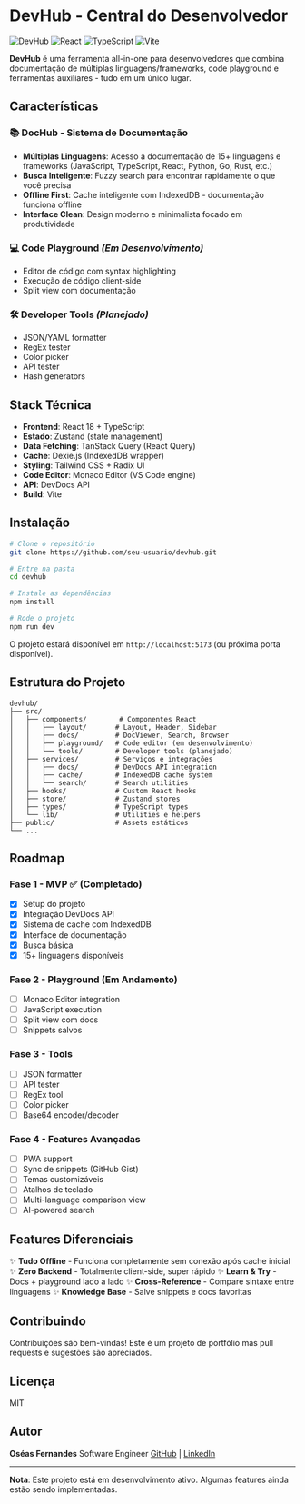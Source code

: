 # DevHub - Central do Desenvolvedor

![DevHub](https://img.shields.io/badge/status-em%20desenvolvimento-yellow)
![React](https://img.shields.io/badge/React-18-blue)
![TypeScript](https://img.shields.io/badge/TypeScript-5-blue)
![Vite](https://img.shields.io/badge/Vite-7-646CFF)

**DevHub** é uma ferramenta all-in-one para desenvolvedores que combina documentação de múltiplas linguagens/frameworks, code playground e ferramentas auxiliares - tudo em um único lugar.

## Características

### 📚 DocHub - Sistema de Documentação

- **Múltiplas Linguagens**: Acesso a documentação de 15+ linguagens e frameworks (JavaScript, TypeScript, React, Python, Go, Rust, etc.)
- **Busca Inteligente**: Fuzzy search para encontrar rapidamente o que você precisa
- **Offline First**: Cache inteligente com IndexedDB - documentação funciona offline
- **Interface Clean**: Design moderno e minimalista focado em produtividade

### 💻 Code Playground *(Em Desenvolvimento)*

- Editor de código com syntax highlighting
- Execução de código client-side
- Split view com documentação

### 🛠️ Developer Tools *(Planejado)*

- JSON/YAML formatter
- RegEx tester
- Color picker
- API tester
- Hash generators

## Stack Técnica

- **Frontend**: React 18 + TypeScript
- **Estado**: Zustand (state management)
- **Data Fetching**: TanStack Query (React Query)
- **Cache**: Dexie.js (IndexedDB wrapper)
- **Styling**: Tailwind CSS + Radix UI
- **Code Editor**: Monaco Editor (VS Code engine)
- **API**: DevDocs API
- **Build**: Vite

## Instalação

```bash
# Clone o repositório
git clone https://github.com/seu-usuario/devhub.git

# Entre na pasta
cd devhub

# Instale as dependências
npm install

# Rode o projeto
npm run dev
```

O projeto estará disponível em `http://localhost:5173` (ou próxima porta disponível).

## Estrutura do Projeto

```
devhub/
├── src/
│   ├── components/        # Componentes React
│   │   ├── layout/       # Layout, Header, Sidebar
│   │   ├── docs/         # DocViewer, Search, Browser
│   │   ├── playground/   # Code editor (em desenvolvimento)
│   │   └── tools/        # Developer tools (planejado)
│   ├── services/         # Serviços e integrações
│   │   ├── docs/         # DevDocs API integration
│   │   ├── cache/        # IndexedDB cache system
│   │   └── search/       # Search utilities
│   ├── hooks/            # Custom React hooks
│   ├── store/            # Zustand stores
│   ├── types/            # TypeScript types
│   └── lib/              # Utilities e helpers
├── public/               # Assets estáticos
└── ...
```

## Roadmap

### Fase 1 - MVP ✅ (Completado)

- [x] Setup do projeto
- [x] Integração DevDocs API
- [x] Sistema de cache com IndexedDB
- [x] Interface de documentação
- [x] Busca básica
- [x] 15+ linguagens disponíveis

### Fase 2 - Playground (Em Andamento)

- [ ] Monaco Editor integration
- [ ] JavaScript execution
- [ ] Split view com docs
- [ ] Snippets salvos

### Fase 3 - Tools

- [ ] JSON formatter
- [ ] API tester
- [ ] RegEx tool
- [ ] Color picker
- [ ] Base64 encoder/decoder

### Fase 4 - Features Avançadas

- [ ] PWA support
- [ ] Sync de snippets (GitHub Gist)
- [ ] Temas customizáveis
- [ ] Atalhos de teclado
- [ ] Multi-language comparison view
- [ ] AI-powered search

## Features Diferenciais

✨ **Tudo Offline** - Funciona completamente sem conexão após cache inicial
✨ **Zero Backend** - Totalmente client-side, super rápido
✨ **Learn & Try** - Docs + playground lado a lado
✨ **Cross-Reference** - Compare sintaxe entre linguagens
✨ **Knowledge Base** - Salve snippets e docs favoritas

## Contribuindo

Contribuições são bem-vindas! Este é um projeto de portfólio mas pull requests e sugestões são apreciados.

## Licença

MIT

## Autor

**Oséas Fernandes**
Software Engineer
[GitHub](https://github.com/ozefernan) | [LinkedIn](https://www.linkedin.com/in/oseasfernandes/)

---

**Nota**: Este projeto está em desenvolvimento ativo. Algumas features ainda estão sendo implementadas.
